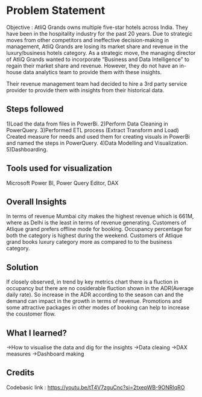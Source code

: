 
# Problem Statement

Objective : AtliQ Grands owns multiple five-star hotels across India. They have been in the hospitality industry for the past 20 years. Due to strategic moves from other competitors and ineffective decision-making in management, AtliQ Grands are losing its market share and revenue in the luxury/business hotels category. As a strategic move, the managing director of AtliQ Grands wanted to incorporate “Business and Data Intelligence” to regain their market share and revenue. However, they do not have an in-house data analytics team to provide them with these insights.

Their revenue management team had decided to hire a 3rd party service provider to provide them with insights from their historical data.




## Steps followed

1)Load the data from files in PowerBi.
2)Perform Data Cleaning in PowerQuery.
3)Performed ETL process (Extract Transform and Load) Created measure for needs and used them for creating visuals in PowerBi and named the steps in PowerQuery.
4)Data Modelling and Visualization.
5)Dashboarding.
## Tools used for visualization
Microsoft Power BI, Power Query Editor, DAX
## Overall Insights

In terms of revenue Mumbai city makes the highest revenue which is 661M, where as Delhi is the least in terms of revenue generating.
Customers of Atlique grand prefers offline mode for booking.
Occupancy percentage for both the category is highest during the weekend.
Customers of Atlique grand books luxury category more as compared to to the business category.
## Solution
If closely observed, in trend by key metrics chart there is a fluction in occupancy but there are no cosiderable fluction shown in the ADR(Average daily rate). So increase in the ADR according to the season can and the demand can impact in the growth in terms of revenue. Promotions and some attractive packages in other modes of booking can help to increase the coustomer flow.

## What I learned?
->How to visualise the data and dig for the insights
->Data cleaing
->DAX measures
->Dashboard making

## Credits 
Codebasic
link : https://youtu.be/tT4V7zguCnc?si=2txepWB-9ONRIqRO




